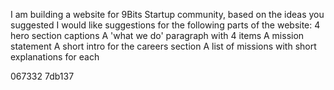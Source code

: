 
I am building a website for 9Bits Startup community, based on the ideas you suggested I would like suggestions for the following parts of the website:
4 hero section captions
A 'what we do' paragraph with 4 items
A mission statement
A short intro for the careers section
A list of missions with short explanations for each


067332
7db137

